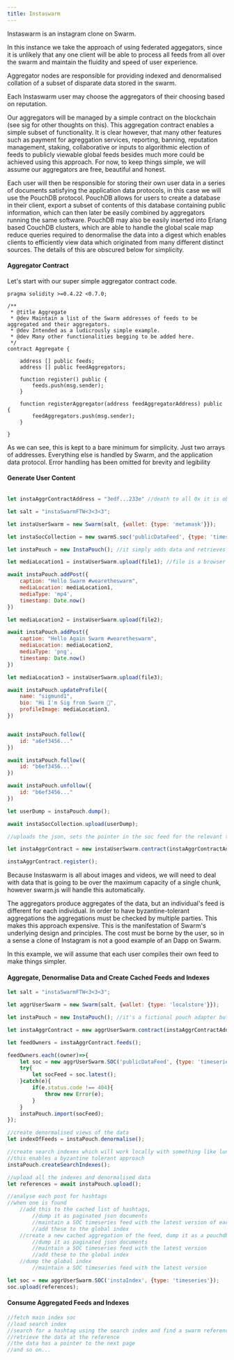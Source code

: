 ```yaml
---
title: Instaswarm
---
```


Instaswarm is an instagram clone on Swarm.

In this instance we take the approach of using federated aggegators, since it is unlikely that any one client will be able to process all feeds from all over the swarm and maintain the fluidity and speed of user experience.

Aggregator nodes are responsible for providing indexed and denormalised collation of a subset of disparate data stored in the swarm.

Each Instaswarm user may choose the aggregators of their choosing based on reputation.

Our aggregators will be managed by a simple contract on the blockchain (see sig for other thoughts on this). This aggregation contract enables a simple subset of functionality. It is clear however, that many other features such as payment for agreggation services, reporting, banning, reputation management, staking, collaborative or inputs to algorithmic election of feeds to publicly viewable global feeds besides much more could be achieved using this approach. For now, to keep things simple, we will assume our aggregators are free, beautiful and honest.

Each user will then be responsible for storing their own user data in a series of documents satisfying the application data protocols, in this case we will use the PouchDB protocol. PouchDB allows for users to create a database in their client, export a subset of contents of this database containing public information, which can then later be easily combined by aggregators running the same software. PouchDB may also be easily inserted into Erlang based CouchDB clusters, which are able to handle the global scale map reduce queries required to denormalise the data into a digest which enables clients to efficiently view data which originated from many different distinct sources. The details of this are obscured below for simplicity.

#### Aggregator Contract

Let's start with our super simple aggregator contract code.

```solidity
pragma solidity >=0.4.22 <0.7.0;

/**
 * @title Aggregate
 * @dev Maintain a list of the Swarm addresses of feeds to be aggregated and their aggregators.
 * @dev Intended as a ludicrously simple example.
 * @dev Many other functionalities begging to be added here.
 */
contract Aggregate {

    address [] public feeds;
    address [] public feedAggregators;

    function register() public {
        feeds.push(msg.sender);
    }
    
    function registerAggregator(address feedAggregatorAddress) public {
        feedAggregators.push(msg.sender);
    }

}
```

As we can see, this is kept to a bare minimum for simplicity. Just two arrays of addresses. Everything else is handled by Swarm, and the application data protocol. Error handling has been omitted for brevity and legibility

#### Generate User Content

```js

let instaAggrContractAddress = "3edf...233e" //death to all 0x it is obviously hex

let salt = "instaSwarmFTW<3<3<3";

let instaUserSwarm = new Swarm(salt, {wallet: {type: 'metamask'}});

let instaSocCollection = new swarmS.soc('publicDataFeed', {type: 'timeseries'});

let instaPouch = new InstaPouch(); //it simply adds data and retrieves data using pouchdb, no Swarm magic in here...

let mediaLocation1 = instaUserSwarm.upload(file1); //file is a browser or node file object

await instaPouch.addPost({
	caption: "Hello Swarm #wearetheswarm",
	mediaLocation: mediaLocation1,
	mediaType: 'mp4',
	timestamp: Date.now()
})

let mediaLocation2 = instaUserSwarm.upload(file2);

await instaPouch.addPost({
	caption: "Hello Again Swarm #wearetheswarm",
	mediaLocation: mediaLocation2,
	mediaType: 'png',
	timestamp: Date.now()
})

let mediaLocation3 = instaUserSwarm.upload(file3);

await instaPouch.updateProfile({
	name: "sigmund1",
    bio: "Hi I'm Sig from Swarm 👋",
	profileImage: mediaLocation3,
})


await instaPouch.follow({
	id: "a6ef3456..."
})

await instaPouch.follow({
	id: "b6ef3456..."
})

await instaPouch.unfollow({
	id: "b6ef3456..."
})

let userDump = instaPouch.dump();

await instaSocCollection.upload(userDump); 

//uploads the json, sets the pointer in the soc feed for the relevant time epoch (default now)

let instaAggrContract = new instaUserSwarm.contract(instaAggrContractAddress, instaAggrContractAbi); //please not web3, let's roll our own we need a tiny subset of the functionality. the benefit of doing this is we are handling the key management implicitly which will make it very easy for uninitiated web devs and this is where we leapfrog everything else so the effort is worth concentrating in the lib

instaAggrContract.register();
```

Because Instaswarm is all about images and videos, we will need to deal with data that is going to be over the maximum capacity of a single chunk, however swarm.js will handle this automatically.

The aggregators produce aggregates of the data, but an individual's feed is different for each individual. In order to have byzantine-tolerant aggregations the aggregations must be checked by multiple parties. This makes this approach expensive. This is the manifestation of Swarm's underlying design and principles. The cost must be borne by the user, so in a sense a clone of Instagram is not a good example of an Dapp on Swarm.

In this example, we will assume that each user compiles their own feed to make things simpler. 

#### Aggregate, Denormalise Data and Create Cached Feeds and Indexes

```js
let salt = "instaSwarmFTW<3<3<3";

let aggrUserSwarm = new Swarm(salt, {wallet: {type: 'localstore'}});

let instaPouch = new InstaPouch(); //it's a fictional pouch adapter but this is eminently achievable

let instaAggrContract = new aggrUserSwarm.contract(instaAggrContractAddress, instaAggrContractAbi);

let feedOwners = instaAggrContract.feeds();

feedOwners.each((owner)=>{
    let soc = new aggrUserSwarm.SOC('publicDataFeed', {type: 'timeseries', owner});
    try{
        let socFeed = soc.latest();
    }catch(e){
        if(e.status.code !== 404){
            throw new Error(e);
        }
    }
    instaPouch.import(socFeed);
});

//create denormalised views of the data
let indexOfFeeds = instaPouch.denormalise();

//create search indexes which will work locally with something like lunr.js
//this enables a byzantine tolerant approach
instaPouch.createSearchIndexes();

//upload all the indexes and denormalised data
let references = await instaPouch.upload();

//analyse each post for hashtags
//when one is found 
    //add this to the cached list of hashtags, 
        //dump it as paginated json documents
        //maintain a SOC timeseries feed with the latest version of each page
        //add these to the global index
    //create a new cached aggregation of the feed, dump it as a pouchdb view
        //dump it as paginated json documents
        //maintain a SOC timeseries feed with the latest version
        //add these to the global index
    //dump the global index
        //maintain a SOC timeseries feed with the latest version

let soc = new aggrUserSwarm.SOC('instaIndex', {type: 'timeseries'});
soc.upload(references);
```

#### Consume Aggregated Feeds and Indexes

```js
//fetch main index soc
//load search index
//search for a hashtag using the search index and find a swarm reference
//retrieve the data at the reference
//the data has a pointer to the next page
//and so on...
```